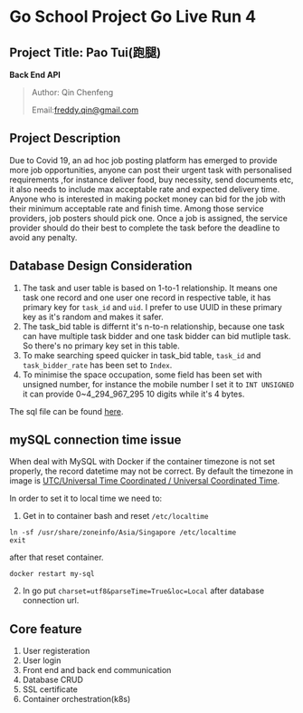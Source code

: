# Go School Project Go Live Run 4
## Project Title: Pao Tui(跑腿)
**Back End API**
>Author: Qin Chenfeng
>
> Email:freddy.qin@gmail.com

## Project Description
Due to Covid 19, an ad hoc job posting platform has emerged to provide more job opportunities, anyone can post their urgent task with personalised requirements ,for instance deliver food, buy necessity, send documents etc, it also needs to include max acceptable rate and expected delivery time. Anyone who is interested in making pocket money can bid for the job with their minimum acceptable rate and finish time. Among those service providers, job posters should pick one. Once a job is assigned, the service provider should do their best to complete the task before the deadline to avoid any penalty.

## Database Design Consideration
1. The task and user table is based on 1-to-1 relationship. It means one task one record and one user one record in respective table, it has primary key for `task_id` and `uid`. I prefer to use UUID in these primary key as it's random and makes it safer.
2. The task_bid table is differnt it's n-to-n relationship, because one task can have multiple task bidder and one task bidder can bid mutliple task. So there's no primary key set in this table.
3. To make searching speed quicker in task_bid table, `task_id` and `task_bidder_rate` has been set to `Index`.
4. To minimise the space occupation, some field has been set with unsigned number, for instance the mobile number I set it to `INT UNSIGNED` it can provide 0~4_294_967_295 10 digits while it's 4 bytes.

The sql file can be found [here](https://github.com/qinchenfeng/ProjectGoLiveRun4BackEnd/blob/master/doc/sql/mysql.sql).

## mySQL connection time issue
When deal with MySQL with Docker if the container timezone is not set properly, the record datetime may not be correct. By default the timezone in image is [UTC/Universal Time Coordinated / Universal Coordinated Time](https://www.timeanddate.com/worldclock/timezone/utc).

In order to set it to local time we need to:
1. Get in to container bash and reset `/etc/localtime`
```shell
ln -sf /usr/share/zoneinfo/Asia/Singapore /etc/localtime
exit
```
after that reset container.
```shell
docker restart my-sql
```
2. In go put `charset=utf8&parseTime=True&loc=Local` after database connection url.
## Core feature
1. User registeration
2. User login
3. Front end and back end communication
4. Database CRUD
5. SSL certificate
6. Container orchestration(k8s)

